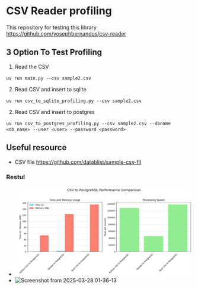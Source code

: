 # CSV Reader profiling

This repository for testing this library https://github.com/yosephbernandus/csv-reader

## 3 Option To Test Profiling 
1. Read the CSV
```
uv run main.py --csv sample2.csv
```

2. Read CSV and insert to sqlite
```
uv run csv_to_sqlite_profiling.py --csv sample2.csv 
```

2. Read CSV and insert to postgres
```
uv run csv_to_postgres_profiling.py --csv sample2.csv --dbname <db_name> --user <user> --password <password>
```

## Useful resource
- CSV file https://github.com/datablist/sample-csv-fil

### Restul
- ![image](https://github.com/yosephbernandus/csv_reader_profiling/blob/master/csv_to_postgres_performance.png)
- ![Screenshot from 2025-03-28 01-36-13](https://github.com/user-attachments/assets/aaa3f9e5-3f20-449a-b3fc-ddd7c60d3ddc)
